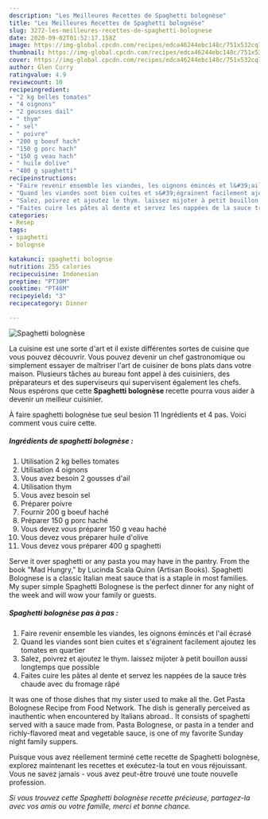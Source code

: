 ```yaml
---
description: "Les Meilleures Recettes de Spaghetti bolognèse"
title: "Les Meilleures Recettes de Spaghetti bolognèse"
slug: 3272-les-meilleures-recettes-de-spaghetti-bolognese
date: 2020-09-02T01:52:17.158Z
image: https://img-global.cpcdn.com/recipes/edca46244ebc148c/751x532cq70/spaghetti-bolognese-photo-principale-de-la-recette.jpg
thumbnail: https://img-global.cpcdn.com/recipes/edca46244ebc148c/751x532cq70/spaghetti-bolognese-photo-principale-de-la-recette.jpg
cover: https://img-global.cpcdn.com/recipes/edca46244ebc148c/751x532cq70/spaghetti-bolognese-photo-principale-de-la-recette.jpg
author: Glen Curry
ratingvalue: 4.9
reviewcount: 10
recipeingredient:
- "2 kg belles tomates"
- "4 oignons"
- "2 gousses dail"
- " thym"
- " sel"
- " poivre"
- "200 g boeuf hach"
- "150 g porc hach"
- "150 g veau hach"
- " huile dolive"
- "400 g spaghetti"
recipeinstructions:
- "Faire revenir ensemble les viandes, les oignons émincés et l&#39;ail écrasé"
- "Quand les viandes sont bien cuites et s&#39;égrainent facilement ajoutez les tomates en quartier"
- "Salez, poivrez et ajoutez le thym. laissez mijoter à petit bouillon aussi longtemps que possible"
- "Faites cuire les pâtes al dente et servez les nappées de la sauce très chaude avec du fromage râpé"
categories:
- Resep
tags:
- spaghetti
- bolognse

katakunci: spaghetti bolognse 
nutrition: 255 calories
recipecuisine: Indonesian
preptime: "PT30M"
cooktime: "PT46M"
recipeyield: "3"
recipecategory: Dinner

---
```



![Spaghetti bolognèse](https://img-global.cpcdn.com/recipes/edca46244ebc148c/751x532cq70/spaghetti-bolognese-photo-principale-de-la-recette.jpg)

La cuisine est une sorte d'art et il existe différentes sortes de cuisine que vous pouvez découvrir. Vous pouvez devenir un chef gastronomique ou simplement essayer de maîtriser l'art de cuisiner de bons plats dans votre maison. Plusieurs tâches au bureau font appel à des cuisiniers, des préparateurs et des superviseurs qui supervisent également les chefs. Nous espérons que cette <strong> Spaghetti bolognèse </strong> recette pourra vous aider à devenir un meilleur cuisinier.

<!--inarticleads1-->

À faire spaghetti bolognèse tue seul besion 11 Ingrédients et 4 pas. Voici comment vous cuire cette.

##### Ingrédients de spaghetti bolognèse :

1. Utilisation 2 kg belles tomates
1. Utilisation 4 oignons
1. Vous avez besoin 2 gousses d&#39;ail
1. Utilisation  thym
1. Vous avez besoin  sel
1. Préparer  poivre
1. Fournir 200 g boeuf haché
1. Préparer 150 g porc haché
1. Vous devez vous préparer 150 g veau haché
1. Vous devez vous préparer  huile d&#39;olive
1. Vous devez vous préparer 400 g spaghetti


Serve it over spaghetti or any pasta you may have in the pantry. From the book &#34;Mad Hungry,&#34; by Lucinda Scala Quinn (Artisan Books). Spaghetti Bolognese is a classic Italian meat sauce that is a staple in most families. My super simple Spaghetti Bolognese is the perfect dinner for any night of the week and will wow your family or guests. 

<!--inarticleads2-->

##### Spaghetti bolognèse pas à pas :

1. Faire revenir ensemble les viandes, les oignons émincés et l&#39;ail écrasé
1. Quand les viandes sont bien cuites et s&#39;égrainent facilement ajoutez les tomates en quartier
1. Salez, poivrez et ajoutez le thym. laissez mijoter à petit bouillon aussi longtemps que possible
1. Faites cuire les pâtes al dente et servez les nappées de la sauce très chaude avec du fromage râpé


It was one of those dishes that my sister used to make all the. Get Pasta Bolognese Recipe from Food Network. The dish is generally perceived as inauthentic when encountered by Italians abroad.. It consists of spaghetti served with a sauce made from. Pasta Bolognese, or pasta in a tender and richly-flavored meat and vegetable sauce, is one of my favorite Sunday night family suppers. 

<!--inarticleads1-->

<p>
Puisque vous avez réellement terminé cette recette de Spaghetti bolognèse, explorez maintenant les recettes et exécutez-la tout en vous réjouissant. Vous ne savez jamais - vous avez peut-être trouvé une toute nouvelle profession.
</p>

<p>
<i>Si vous trouvez cette Spaghetti bolognèse recette précieuse, partagez-la avec vos amis ou votre famille, merci et bonne chance.</i>
</p>

